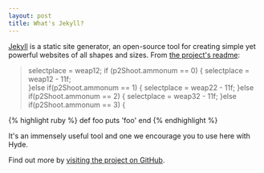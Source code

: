 ```yaml
---
layout: post
title: What's Jekyll?
---
```


[Jekyll](http://jekyllrb.com) is a static site generator, an open-source tool for creating simple yet powerful websites of all shapes and sizes. From [the project's readme](https://github.com/mojombo/jekyll/blob/master/README.markdown):

  > selectplace = weap12;
		if (p2Shoot.ammonum == 0) {
			selectplace = weap12 - 11f;		
		}else if(p2Shoot.ammonum == 1) {
			selectplace = weap22 - 11f;	
		}else if(p2Shoot.ammonum == 2) {
			selectplace = weap32 - 11f;	
		}else if(p2Shoot.ammonum == 3) {
		
		
		
{% highlight ruby %}
def foo
  puts 'foo'
end
{% endhighlight %}

It's an immensely useful tool and one we encourage you to use here with Hyde.

Find out more by [visiting the project on GitHub](https://github.com/mojombo/jekyll).
